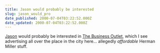 ```yaml
---
title: Jason would probably be interested
slug: jason_would_pro
date_published: 2000-07-04T03:22:52.000Z
date_updated: 2000-07-04T03:22:52.000Z
---
```


[Jason](http://www.kottke.org) would probably be interested in [The Business Outlet](http://www.businessoutlet.com/), which I see advertising all over the place in the city here… allegedly *affordable* Herman Miller stuff.
